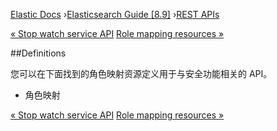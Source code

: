 

[Elastic Docs](/guide/) ›[Elasticsearch Guide [8.9]](index.md) ›[REST
APIs](rest-apis.md)

[« Stop watch service API](watcher-api-stop.md) [Role mapping resources
»](role-mapping-resources.md)

##Definitions

您可以在下面找到的角色映射资源定义用于与安全功能相关的 API。

* 角色映射

[« Stop watch service API](watcher-api-stop.md) [Role mapping resources
»](role-mapping-resources.md)
